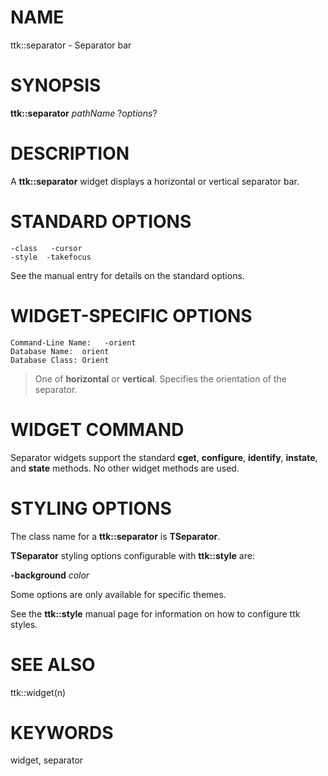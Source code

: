 # NAME

ttk::separator - Separator bar

# SYNOPSIS

**ttk::separator** *pathName* ?*options*?

# DESCRIPTION

A **ttk::separator** widget displays a horizontal or vertical separator
bar.

# STANDARD OPTIONS

    -class   -cursor
    -style  -takefocus

See the manual entry for details on the standard options.

# WIDGET-SPECIFIC OPTIONS

    Command-Line Name:   -orient
    Database Name:  orient
    Database Class: Orient

> One of **horizontal** or **vertical**. Specifies the orientation of
> the separator.

# WIDGET COMMAND

Separator widgets support the standard **cget**, **configure**,
**identify**, **instate**, and **state** methods. No other widget
methods are used.

# STYLING OPTIONS

The class name for a **ttk::separator** is **TSeparator**.

**TSeparator** styling options configurable with **ttk::style** are:

**-background** *color*

Some options are only available for specific themes.

See the **ttk::style** manual page for information on how to configure
ttk styles.

# SEE ALSO

ttk::widget(n)

# KEYWORDS

widget, separator
